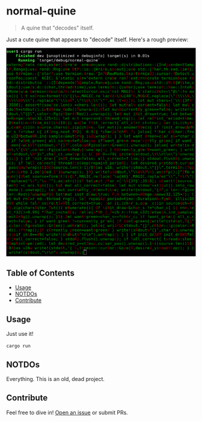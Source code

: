 # normal-quine

> A quine that "decodes" itself.

Just a cute quine that appears to "decode" itself. Here's a rough preview:

![Screen capture of the output, which converges slowly from random noise to the original source code, hence a quine](quine.gif)


## Table of Contents

- [Usage](#usage)
- [NOTDOs](#notdos)
- [Contribute](#contribute)

## Usage

Just use it!

`cargo run`

## NOTDOs

Everything. This is an old, dead project.

## Contribute

Feel free to dive in! [Open an issue](https://github.com/BenWiederhake/normal-quine/issues/new) or submit PRs.
